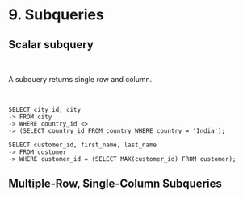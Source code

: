 # 9. Subqueries

## Scalar subquery

<br/>

A subquery returns single row and column.

<br/>

```
SELECT city_id, city
-> FROM city
-> WHERE country_id <>
-> (SELECT country_id FROM country WHERE country = 'India');
```

```
SELECT customer_id, first_name, last_name
-> FROM customer
-> WHERE customer_id = (SELECT MAX(customer_id) FROM customer);
```

## Multiple-Row, Single-Column Subqueries